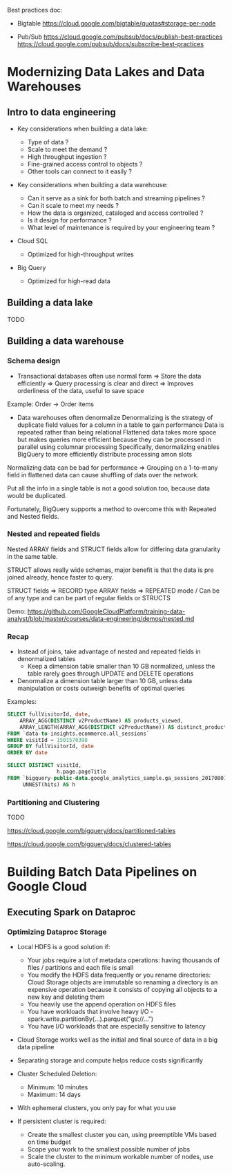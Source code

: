 Best practices doc:

- Bigtable
https://cloud.google.com/bigtable/quotas#storage-per-node

- Pub/Sub
https://cloud.google.com/pubsub/docs/publish-best-practices
https://cloud.google.com/pubsub/docs/subscribe-best-practices






  
# Modernizing Data Lakes and Data Warehouses

## Intro to data engineering

- Key considerations when building a data lake:
  - Type of data ?
  - Scale to meet the demand ?
  - High throughput ingestion ?
  - Fine-grained access control to objects ?
  - Other tools can connect to it easily ?

- Key considerations when building a data warehouse:
  - Can it serve as a sink for both batch and streaming pipelines ?
  - Can it scale to meet my needs ?
  - How the data is organized, cataloged and access controlled ?
  - Is it design for performance ?
  - What level of maintenance is required by your engineering team ?

- Cloud SQL
  - Optimized for high-throughput writes

- Big Query
  - Optimized for high-read data

## Building a data lake

TODO

## Building a data warehouse

### Schema design

- Transactional databases often use normal form
=> Store the data efficiently
=> Query processing is clear and direct
=> Improves orderliness of the data, useful to save space

Example: Order -> Order items

- Data warehouses often denormalize
Denormalizing is the strategy of duplicate field values for a column in a table to gain performance
Data is repeated rather than being relational
Flattened data takes more space but makes queries more efficient because they can be processed in parallel using
columnar processing
Specifically, denormalizing enables BigQuery to more efficiently distribute processing amon slots

Normalizing data can be bad for performance => Grouping on a 1-to-many field in flattened data can cause shuffling
of data over the network.

Put all the info in a single table is not a good solution too, because data would be duplicated.

Fortunately, BigQuery supports a method to overcome this with Repeated and Nested fields.

### Nested and repeated fields

Nested ARRAY fields and STRUCT fields allow for differing data granularity in the same table.

STRUCT allows really wide schemas, major benefit is that the data is pre joined already, hence faster to query.

STRUCT fields => RECORD type
ARRAY fields => REPEATED mode / Can be of any type and can be part of regular fields or STRUCTS

Demo: https://github.com/GoogleCloudPlatform/training-data-analyst/blob/master/courses/data-engineering/demos/nested.md

### Recap

- Instead of joins, take advantage of nested and repeated fields in denormalized tables
  - Keep a dimension table smaller than 10 GB normalized, unless the table rarely goes through UPDATE and DELETE operations
- Denormalize a dimension table larger than 10 GB, unless data manipulation or costs outweigh benefits of optimal queries

Examples:
```sql
SELECT fullVisitorId, date,
    ARRAY_AGG(DISTINCT v2ProductName) AS products_viewed,
    ARRAY_LENGTH(ARRAY_AGG(DISTINCT v2ProductName)) AS distinct_products_viewed
FROM `data-to-insights.ecommerce.all_sessions`
WHERE visitId = 1501570398
GROUP BY fullVisitorId, date
ORDER BY date
```

```sql
SELECT DISTINCT visitId,
                h.page.pageTitle
FROM `bigquery-public-data.google_analytics_sample.ga_sessions_20170801`,
     UNNEST(hits) AS h
```

### Partitioning and Clustering

TODO

https://cloud.google.com/bigquery/docs/partitioned-tables

https://cloud.google.com/bigquery/docs/clustered-tables




# Building Batch Data Pipelines on Google Cloud

## Executing Spark on Dataproc

### Optimizing Dataproc Storage

- Local HDFS is a good solution if:
  - Your jobs require a lot of metadata operations: having thousands of files / partitions and each file is small
  - You modify the HDFS data frequently or you rename directories: Cloud Storage objects are immutable so renaming
    a directory is an expensive operation because it consists of copying all objects to a new key and deleting them
  - You heavily use the append operation on HDFS files
  - You have workloads that involve heavy I/O - spark.write.partitionBy(...).parquet("gs://...")
  - You have I/O workloads that are especially sensitive to latency

- Cloud Storage works well as the initial and final source of data in a big data pipeline

- Separating storage and compute helps reduce costs significantly

- Cluster Scheduled Deletion:
  - Minimum: 10 minutes
  - Maximum: 14 days

- With ephemeral clusters, you only pay for what you use

- If persistent cluster is required:
  - Create the smallest cluster you can, using preemptible VMs based on time budget
  - Scope your work to the smallest possible number of jobs
  - Scale the cluster to the minimum workable number of nodes, use auto-scaling.
